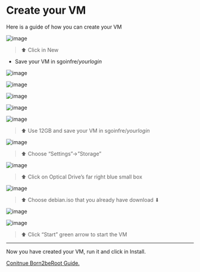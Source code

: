 <h1>Create your VM</h1>

Here is a guide of how you can create your VM

![image](https://user-images.githubusercontent.com/91686183/153647205-f8addf62-8f1d-456c-95b2-e72c19453786.png)
> ⬆ Click in New

  - Save your VM in sgoinfre/<i>yourlogin</i>

![image](https://user-images.githubusercontent.com/91686183/153647486-17e4b3b9-8718-46a6-a3b3-ad3b29ae4570.png)

![image](https://user-images.githubusercontent.com/91686183/153647493-70ea1a15-fa22-43d6-b709-19958d58dbed.png)

![image](https://user-images.githubusercontent.com/91686183/153647509-ab8fc934-7c3a-4852-802b-18bddc1493cb.png)

![image](https://user-images.githubusercontent.com/91686183/153647539-dd2835bf-8905-4caf-8956-1af3c56eb68a.png)

![image](https://user-images.githubusercontent.com/91686183/153647568-1b152859-17c1-43eb-ad32-1ce8c67bdd48.png)
> ⬆ Use 12GB and save your VM in sgoinfre/<i>yourlogin</i>

![image](https://user-images.githubusercontent.com/91686183/153647799-65895c8a-5ed3-4bd3-9884-dc8b04f4d004.png)
> ⬆ Choose “Settings”->”Storage”

![image](https://user-images.githubusercontent.com/91686183/153647850-53a5f394-1486-4edc-bc44-86b5eb35ee7c.png)
> ⬆ Click on Optical Drive’s far right blue small box

![image](https://user-images.githubusercontent.com/91686183/153647937-a561e8a6-63f8-4339-bb1e-29f8bd372cce.png)
> ⬆ Choose debian.iso that you already have download ⬇

![image](https://user-images.githubusercontent.com/91686183/153648075-cc20e418-dd98-4d14-9d23-04a472a3c8dd.png)

![image](https://user-images.githubusercontent.com/91686183/153648119-11696ed5-1dfd-492d-9b56-a012931134a5.png)
> ⬆ Click “Start” green arrow to start the VM

<hr>
Now you have created your VM, run it and click in Install.

<a href="https://github.com/rafaelcoias/42_Born2beRoot/blob/main/GUIDE/README.md">Conitnue Born2beRoot Guide.</a>
